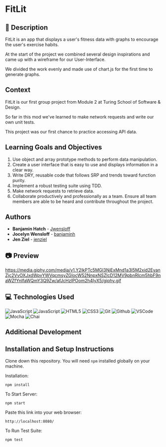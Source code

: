 # FitLit
## 📝 Description
FitLit is an app that displays a user's fitness data with graphs to encourage the user's exercise habits.  

At the start of the project we combined several design inspirations and came up with a wireframe for our User-Interface.  

We divided the work evenly and made use of chart.js for the first time to generate graphs.    

## Context
FitLit is our first group project from Module 2 at Turing School of Software & Design.  

So far in this mod we've learned to make network requests and write our own unit tests.  

This project was our first chance to practice accessing API data.  

## Learning Goals and Objectives
1. Use object and array prototype methods to perform data manipulation.  
2. Create a user interface that is easy to use and displays information in a clear way.  
3. Write DRY, reusable code that follows SRP and trends toward function purity. 
4. Implement a robust testing suite using TDD.  
5. Make network requests to retrieve data.  
6. Collaborate productively and professionally as a team. Ensure all team members are able to be heard and contribute throughout the project.

## Authors
* **Banjamin Hatch** -  [Jwensloff](https://github.com/Jwensloff)
* **Jocelyn Wensloff** -  [banjaminh](https://github.com/banjaminh)
* **Jen Ziel** -  [jenziel](https://github.com/jenziel)

## 📷 Preview
https://media.giphy.com/media/v1.Y2lkPTc5MGI3NjExMnd1a3I5M2xid2EyanZjc2VvOXJxdWpvYWVqcmsyZGlocW52NnpxNSZlcD12MV9pbnRlcm5hbF9naWZfYnlfaWQmY3Q9Zw/afJcHzIPOom2h4IyX5/giphy.gif

## 💻 Technologies Used
![JavaScript](https://img.shields.io/badge/JavaScript-F7DF1E?style=for-the-badge&logo=javascript&logoColor=black)
![JavaScript](https://img.shields.io/badge/javascript-%23323330.svg?style=for-the-badge&logo=javascript&logoColor=%23F7DF1E)
![HTML5](https://img.shields.io/badge/html5-%23E34F26.svg?style=for-the-badge&logo=html5&logoColor=white)
![CSS3](https://img.shields.io/badge/-CSS-05122A?style=flat&logo=css3)
![Git](https://img.shields.io/badge/-Git-05122A?style=flat&logo=git)
![Github](https://img.shields.io/badge/-GitHub-05122A?style=flat&logo=github)
![VSCode](https://img.shields.io/badge/-VS_Code-05122A?style=flat&logo=visualstudio)
![Mocha](https://img.shields.io/badge/mocha.js-323330?style=for-the-badge&logo=mocha&logoColor=Brown)
![Chai](https://img.shields.io/badge/chai.js-323330?style=for-the-badge&logo=chai&logoColor=red)


## Additional Development

## Installation and Setup Instructions

Clone down this repository. You will need `npm` installed globally on your machine.  

Installation:

`npm install`  

To Start Server:

`npm start`

Paste this link into your web browser:

`http://localhost:8080/`


To Run Test Suite:

`npm test`
